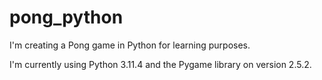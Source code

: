 # pong_python
I'm creating a Pong game in Python for learning purposes.

I'm currently using Python 3.11.4 and the Pygame library on version 2.5.2.
